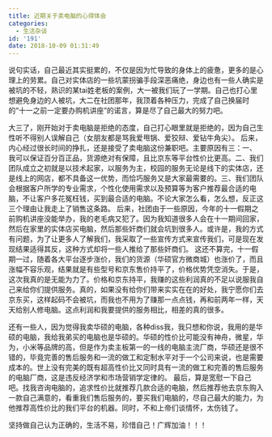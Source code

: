 ```yaml
---
title: 近期关于卖电脑的心得体会
categories:
  - 生活杂谈
id: '191'
date: 2018-10-09 01:31:49
---
```


说句实话，自己最近其实挺累的，不仅是因为忙导致的身体上的疲惫，更多的是心理上的劳累。自己对实体店的一些坑蒙拐骗手段深恶痛绝，身边也有一些人确实是被坑的不轻，熟识的某tai姓老板的案例，大一被我们玩了一学期。自己也打心里想避免身边的人被坑，大二在社团那年，我顶着各种压力，完成了自己换届时的“十一之前一定要办购机讲座”的诺言，算是尽了自己最大的努力吧。

<!--more-->

大三了，刚开始对于卖电脑是拒绝的态度，自己打心眼里就是拒绝的，因为自己生性听不得别人误解自己（女朋友都是骂我爱甩锅、爱狡辩、爱钻牛角尖）。 后来，内心经过很长时间的挣扎，还是接受了卖电脑这份兼职吧。主要原因有三：一、 我可以保证百分百正品，货源绝对有保障，且比京东等平台性价比更高。二、我们团队成立之初就是以技术起家，以服务为主，校园的服务无论是线下的实体店，还是线上的网店，都不具备这一优势，而恰巧服务又是大家最需要的。三、我们团队会根据客户所学的专业需求，个性化使用需求以及预算等为客户推荐最合适的电脑，不让客户多花冤枉钱，买到最合适的电脑。不论大家怎么看，怎么想，反正这三个理由让我走上了销售这条路。 后来，社团由于一些原因，今年的十一假期之前购机讲座没能举办，我的老毛病又犯了。因为我知道很多人会在十一期间回家，然后在家里的实体店买电脑，然后那些奸商们就会坑到很多人。或许是，我的方式有问题，为了让更多人了解我们，我采取了一些宣传方式来宣传我们，可是现在发现结果适得其反，这种方式却将一些人推给了那些奸商们。 这还不算完，十一假期一过，随着各大平台逐步涨价，我们的货源（华硕官方微商城）也涨价了，而且涨幅不容乐观，结果就是有些型号和京东售价持平了，价格优势凭空消失。于是，这次我真的是无能为力了。价格和京东持平，我赚的这些利润真的不足以说服我自己来给你们提供服务。真的，如果没有给你们带来实实在在的好处，我宁愿你们去京东买，这样起码不会被坑，而我也不用为了赚那一点点钱，再和前两年一样，天天给别人修电脑。这点利润和我要提供的服务相比，相差的真的很多。

还有一些人，因为觉得我卖华硕的电脑，各种diss我，我只想和你说，我用的是华硕的电脑，我给我弟买的电脑也是华硕的。华硕的性价比可能没有神舟，微星，华为，小米等品牌的高，但是作为卖主板第一的一线的电脑主流厂商，华硕还是很不错的，毕竟完善的售后服务和一流的做工和定制水平对于一个公司来说，也是需要成本的。世上没有完美的既有超高性价比又同时具有一流的做工和完善的售后服务的电脑厂商，这是违反经济学和市场营销学定律的。 最后，算是宽慰一下自己吧。找我咨询电脑的，追求性价比就推荐几款合适的电脑，然后推荐他去京东购入一款自己满意的，看重我们售后服务的，要买我们电脑的，尽自己最大的能力，为他推荐高性价比的我们平台的机器。同时，不和上帝们谈情怀，太伤钱了。

 坚持做自己认为正确的，生活不易，珍惜自己！广辉加油！！！